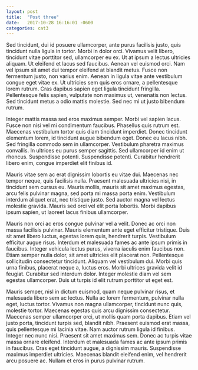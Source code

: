 ```yaml
---
layout: post
title:  "Post three"
date:   2017-10-28 16:16:01 -0600
categories: cat3
---
```


Sed tincidunt, dui id posuere ullamcorper, ante purus facilisis justo, quis
tincidunt nulla ligula in tortor. Morbi in dolor orci. Vivamus velit libero,
tincidunt vitae porttitor sed, ullamcorper eu ex. Ut at ipsum a lectus
ultricies aliquam. Ut eleifend et lacus sed faucibus. Aenean vel euismod orci.
Nam vel ipsum sit amet dui tempor eleifend at blandit metus. Fusce non
fermentum justo, non varius enim. Aenean in ligula vitae ante vestibulum congue
eget vitae ex. Ut ultricies sem quis eros ornare, a pellentesque lorem rutrum.
Cras dapibus sapien eget ligula tincidunt fringilla. Pellentesque felis sapien,
vulputate non maximus ut, venenatis non lectus. Sed tincidunt metus a odio
mattis molestie. Sed nec mi ut justo bibendum rutrum.

Integer mattis massa sed eros maximus semper. Morbi vel sapien lacus. Fusce non
nisi vel mi condimentum faucibus. Phasellus quis rutrum est. Maecenas
vestibulum tortor quis diam tincidunt imperdiet. Donec tincidunt elementum
lorem, id tincidunt augue bibendum eget. Donec eu lacus nibh. Sed fringilla
commodo sem in ullamcorper. Vestibulum pharetra maximus convallis. In ultrices
eu purus semper sagittis. Sed ullamcorper id enim ut rhoncus. Suspendisse
potenti. Suspendisse potenti. Curabitur hendrerit libero enim, congue imperdiet
elit finibus id.

Mauris vitae sem ac erat dignissim lobortis eu vitae dui. Maecenas nec tempor
neque, quis facilisis nulla. Praesent malesuada ultricies nisi, in tincidunt
sem cursus eu. Mauris mollis, mauris sit amet maximus egestas, arcu felis
pulvinar magna, sed porta mi massa porta enim. Vestibulum interdum aliquet
erat, nec tristique justo. Sed auctor magna vel lectus molestie gravida. Mauris
sed orci vel elit porta lobortis. Morbi dapibus ipsum sapien, ut laoreet lacus
finibus ullamcorper.

Mauris non orci ac eros congue pulvinar vel a velit. Donec ac orci non massa
facilisis pulvinar. Mauris elementum ante eget efficitur tristique. Duis sit
amet libero luctus, egestas lorem quis, hendrerit turpis. Vestibulum efficitur
augue risus. Interdum et malesuada fames ac ante ipsum primis in faucibus.
Integer vehicula lectus purus, viverra iaculis enim faucibus non. Etiam semper
nulla dolor, sit amet ultricies elit placerat non. Pellentesque sollicitudin
consectetur tincidunt. Aliquam vel vestibulum dui. Morbi quis urna finibus,
placerat neque a, luctus eros. Morbi ultrices gravida velit id feugiat.
Curabitur sed interdum dolor. Integer molestie diam vel sem egestas
ullamcorper. Duis ut turpis id elit rutrum porttitor ut eget est.

Mauris semper, nisl in dictum euismod, quam neque pulvinar risus, et malesuada
libero sem ac lectus. Nulla ac lorem fermentum, pulvinar nulla eget, luctus
tortor. Vivamus non magna ullamcorper, tincidunt nunc quis, molestie tortor.
Maecenas egestas quis arcu dignissim consectetur. Maecenas semper ullamcorper
orci, ut mollis quam porta dapibus. Etiam vel justo porta, tincidunt turpis
sed, blandit nibh. Praesent euismod erat massa, quis pellentesque mi lacinia
vitae. Nam auctor rutrum ligula id finibus. Integer nec nunc nisi. Praesent sit
amet maximus sem. Donec ac turpis vitae massa ornare eleifend. Interdum et
malesuada fames ac ante ipsum primis in faucibus. Cras eget tincidunt augue, a
dignissim mauris. Suspendisse maximus imperdiet ultricies. Maecenas blandit
eleifend enim, vel hendrerit arcu posuere ac. Nullam et eros in purus pulvinar
rutrum.
